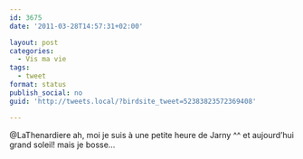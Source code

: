 ```yaml
---
id: 3675
date: '2011-03-28T14:57:31+02:00'

layout: post
categories:
  - Vis ma vie
tags:
  - tweet
format: status
publish_social: no
guid: 'http://tweets.local/?birdsite_tweet=52383823572369408'

---
```


@LaThenardiere ah, moi je suis à une petite heure de Jarny ^^ et aujourd’hui grand soleil! mais je bosse…